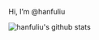 Hi, I’m @hanfuliu

![hanfuliu's github stats](https://github-readme-stats.vercel.app/api?username=hanfuliu&show_icons=true&theme=vue-dark)

<!---
hanfuliu/hanfuliu is a ✨ special ✨ repository because its `README.md` (this file) appears on your GitHub profile.
You can click the Preview link to take a look at your changes.
--->
